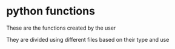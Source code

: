 # python functions
These are the functions created by the user

They are divided using different files based on their type and use
